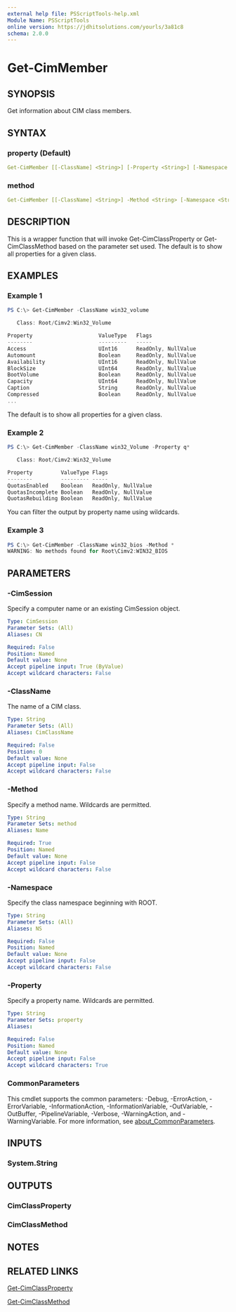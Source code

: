 ```yaml
---
external help file: PSScriptTools-help.xml
Module Name: PSScriptTools
online version: https://jdhitsolutions.com/yourls/3a81c8
schema: 2.0.0
---
```


# Get-CimMember

## SYNOPSIS

Get information about CIM class members.

## SYNTAX

### property (Default)

```yaml
Get-CimMember [[-ClassName] <String>] [-Property <String>] [-Namespace <String>] [-CimSession <CimSession>] [<CommonParameters>]
```

### method

```yaml
Get-CimMember [[-ClassName] <String>] -Method <String> [-Namespace <String>] [-CimSession <CimSession>] [<CommonParameters>]
```

## DESCRIPTION

This is a wrapper function that will invoke Get-CimClassProperty or Get-CimClassMethod based on the parameter set used. The default is to show all properties for a given class.

## EXAMPLES

### Example 1

```powershell
PS C:\> Get-CimMember -ClassName win32_volume

   Class: Root/Cimv2:Win32_Volume

Property                     ValueType   Flags
--------                     ---------   -----
Access                       UInt16      ReadOnly, NullValue
Automount                    Boolean     ReadOnly, NullValue
Availability                 UInt16      ReadOnly, NullValue
BlockSize                    UInt64      ReadOnly, NullValue
BootVolume                   Boolean     ReadOnly, NullValue
Capacity                     UInt64      ReadOnly, NullValue
Caption                      String      ReadOnly, NullValue
Compressed                   Boolean     ReadOnly, NullValue
...
```

The default is to show all properties for a given class.

### Example 2

```powershell
PS C:\> Get-CimMember -ClassName win32_Volume -Property q*

   Class: Root/Cimv2:Win32_Volume

Property         ValueType Flags
--------         --------- -----
QuotasEnabled    Boolean   ReadOnly, NullValue
QuotasIncomplete Boolean   ReadOnly, NullValue
QuotasRebuilding Boolean   ReadOnly, NullValue
```

You can filter the output by property name using wildcards.

### Example 3

```powershell
PS C:\> Get-CimMember -ClassName win32_bios -Method *
WARNING: No methods found for Root\Cimv2:WIN32_BIOS
```

## PARAMETERS

### -CimSession
Specify a computer name or an existing CimSession object.

```yaml
Type: CimSession
Parameter Sets: (All)
Aliases: CN

Required: False
Position: Named
Default value: None
Accept pipeline input: True (ByValue)
Accept wildcard characters: False
```

### -ClassName

The name of a CIM class.

```yaml
Type: String
Parameter Sets: (All)
Aliases: CimClassName

Required: False
Position: 0
Default value: None
Accept pipeline input: False
Accept wildcard characters: False
```

### -Method
Specify a method name.
Wildcards are permitted.

```yaml
Type: String
Parameter Sets: method
Aliases: Name

Required: True
Position: Named
Default value: None
Accept pipeline input: False
Accept wildcard characters: False
```

### -Namespace
Specify the class namespace beginning with ROOT.

```yaml
Type: String
Parameter Sets: (All)
Aliases: NS

Required: False
Position: Named
Default value: None
Accept pipeline input: False
Accept wildcard characters: False
```

### -Property
Specify a property name.
Wildcards are permitted.

```yaml
Type: String
Parameter Sets: property
Aliases:

Required: False
Position: Named
Default value: None
Accept pipeline input: False
Accept wildcard characters: True
```

### CommonParameters
This cmdlet supports the common parameters: -Debug, -ErrorAction, -ErrorVariable, -InformationAction, -InformationVariable, -OutVariable, -OutBuffer, -PipelineVariable, -Verbose, -WarningAction, and -WarningVariable. For more information, see [about_CommonParameters](http://go.microsoft.com/fwlink/?LinkID=113216).

## INPUTS

### System.String

## OUTPUTS

### CimClassProperty

### CimClassMethod

## NOTES


## RELATED LINKS

[Get-CimClassProperty](Get-CimClassProperty.md)

[Get-CimClassMethod](Get-CimClassMethod.md)
